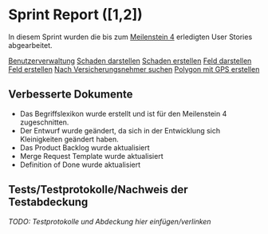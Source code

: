# Sprint Report ([1,2])

In diesem Sprint wurden die bis zum [Meilenstein 4](https://sopra.informatik.uni-stuttgart.de/sopra-ws1718/sopra-team-11/milestones/2) erledigten User Stories abgearbeitet.

[Benutzerverwaltung](https://sopra.informatik.uni-stuttgart.de/sopra-ws1718/sopra-team-11/issues/2)
[Schaden darstellen](https://sopra.informatik.uni-stuttgart.de/sopra-ws1718/sopra-team-11/issues/43)
[Schaden erstellen](https://sopra.informatik.uni-stuttgart.de/sopra-ws1718/sopra-team-11/issues/13)
[Feld darstellen](https://sopra.informatik.uni-stuttgart.de/sopra-ws1718/sopra-team-11/issues/30)
[Feld erstellen](https://sopra.informatik.uni-stuttgart.de/sopra-ws1718/sopra-team-11/issues/17)
[Nach Versicherungsnehmer suchen](https://sopra.informatik.uni-stuttgart.de/sopra-ws1718/sopra-team-11/issues/42)
[Polygon mit GPS erstellen](https://sopra.informatik.uni-stuttgart.de/sopra-ws1718/sopra-team-11/issues/21)

## Verbesserte Dokumente

- Das Begriffslexikon wurde erstellt und ist für den Meilenstein 4 zugeschnitten.
- Der Entwurf wurde geändert, da sich in der Entwicklung sich Kleinigkeiten geändert haben.
- Das Product Backlog wurde aktualisiert
- Merge Request Template wurde aktualisiert
- Definition of Done wurde aktualisiert

## Tests/Testprotokolle/Nachweis der Testabdeckung

*TODO: Testprotokolle und Abdeckung hier einfügen/verlinken*